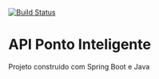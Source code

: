 
[![Build Status](https://travis-ci.org/abraaoribeiro/ponto-inteligente.svg?branch=master)](https://travis-ci.org/abraaoribeiro/ponto-inteligente-service)
# API Ponto Inteligente
Projeto construido com Spring Boot e Java
